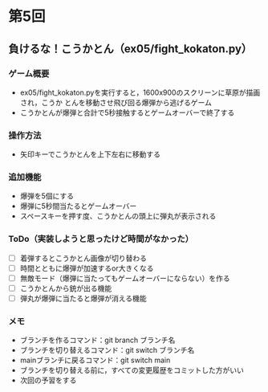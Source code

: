 # 第5回
## 負けるな！こうかとん（ex05/fight_kokaton.py）
### ゲーム概要
- ex05/fight_kokaton.pyを実行すると，1600x900のスクリーンに草原が描画され，こうか
とんを移動させ飛び回る爆弾から逃げるゲーム
- こうかとんが爆弾と合計で5秒接触するとゲームオーバーで終了する
### 操作方法
- 矢印キーでこうかとんを上下左右に移動する
### 追加機能
- 爆弾を5個にする
- 爆弾に5秒間当たるとゲームオーバー
- スペースキーを押す度、こうかとんの頭上に弾丸が表示される
### ToDo（実装しようと思ったけど時間がなかった）
- [ ] 着弾するとこうかとん画像が切り替わる
- [ ] 時間とともに爆弾が加速するor大きくなる
- [ ] 無敵モード（爆弾に当たってもゲームオーバーにならない）を作る
- [ ] こうかとんから銃が出る機能
- [ ] 弾丸が爆弾に当たると爆弾が消える機能
### メモ
- ブランチを作るコマンド：git branch ブランチ名
- ブランチを切り替えるコマンド：git switch ブランチ名
- mainブランチに戻るコマンド：git switch main
- ブランチを切り替える前に，すべての変更履歴をコミットした方がいい
- 次回の予習をする